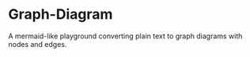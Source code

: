 # Graph-Diagram

A mermaid-like playground converting plain text to graph diagrams with nodes and edges.
